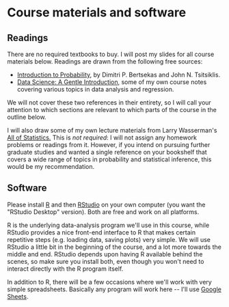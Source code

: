 # Course materials and software  

## Readings

There are no required textbooks to buy.  I will post my slides for all course materials below.  Readings are drawn from the following free sources:  
- [Introduction to Probability](./ref/Bertsekas_Tsitsiklis_Introduction_to_probability.pdf), by Dimitri P. Bertsekas and John N. Tsitsiklis.  
- [Data Science: A Gentle Introduction](./ref/DataScience.pdf), some of my own course notes covering various topics in data analysis and regression.   

We will not cover these two references in their entirety, so I will call your attention to which sections are relevant to which parts of the course in the outline below.  

I will also draw some of my own lecture materials from Larry Wasserman's [All of Statistics.](https://www.amazon.com/All-Statistics-Statistical-Inference-Springer/dp/1441923225)  This is _not required_: I will not assign any homework problems or readings from it.  However, if you intend on pursuing further graduate studies and wanted a single reference on your bookshelf that covers a wide range of topics in probability and statistical inference, this would be my recommendation.  


## Software

Please install [R](http://www.r-project.org) and then [RStudio](http://www.rstudio.org) on your own computer (you want the "RStudio Desktop" version).  Both are free and work on all platforms.    

R is the underlying data-analysis program we'll use in this course, while RStudio provides a nice front-end interface to R that makes certain repetitive steps (e.g. loading data, saving plots) very simple.   We will use RStudio a little bit in the beginning of the course, and a lot more towards the middle and end.  RStudio depends upon having R available behind the scenes, so make sure you install both, even though you won't need to interact directly with the R program itself.    

In addition to R, there will be a few occasions where we'll work with very simple spreadsheets.  Basically any program will work here -- I'll use [Google Sheets](https://www.google.com/sheets/about/).    



